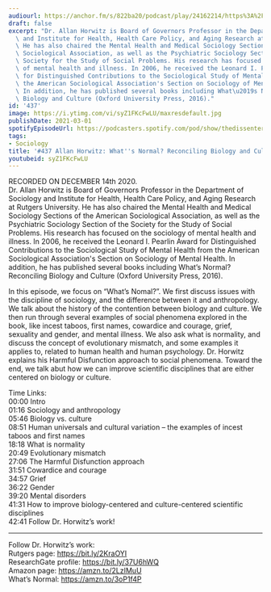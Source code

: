 ```yaml
---
audiourl: https://anchor.fm/s/822ba20/podcast/play/24162214/https%3A%2F%2Fd3ctxlq1ktw2nl.cloudfront.net%2Fstaging%2F2020-11-18%2F19327b53-a552-e9cc-2149-78b48ea35317.m4a
draft: false
excerpt: "Dr. Allan Horwitz is Board of Governors Professor in the Department of Sociology\
  \ and Institute for Health, Health Care Policy, and Aging Research at Rutgers University.\
  \ He has also chaired the Mental Health and Medical Sociology Sections of the American\
  \ Sociological Association, as well as the Psychiatric Sociology Section of the\
  \ Society for the Study of Social Problems. His research has focused on the sociology\
  \ of mental health and illness. In 2006, he received the Leonard I. Pearlin Award\
  \ for Distinguished Contributions to the Sociological Study of Mental Health from\
  \ the American Sociological Association's Section on Sociology of Mental Health.\
  \ In addition, he has published several books including What\u2019s Normal? Reconciling\
  \ Biology and Culture (Oxford University Press, 2016)."
id: '437'
image: https://i.ytimg.com/vi/syZ1FKcFwLU/maxresdefault.jpg
publishDate: 2021-03-01
spotifyEpisodeUrl: https://podcasters.spotify.com/pod/show/thedissenter/episodes/437-Allan-Horwitz-Whats-Normal--Reconciling-Biology-and-Culture-envsf6
tags:
- Sociology
title: '#437 Allan Horwitz: What''s Normal? Reconciling Biology and Culture'
youtubeid: syZ1FKcFwLU
---
```

<div class="timelinks">

RECORDED ON DECEMBER 14th 2020.  
Dr. Allan Horwitz is Board of Governors Professor in the Department of Sociology and Institute for Health, Health Care Policy, and Aging Research at Rutgers University. He has also chaired the Mental Health and Medical Sociology Sections of the American Sociological Association, as well as the Psychiatric Sociology Section of the Society for the Study of Social Problems. His research has focused on the sociology of mental health and illness. In 2006, he received the Leonard I. Pearlin Award for Distinguished Contributions to the Sociological Study of Mental Health from the American Sociological Association's Section on Sociology of Mental Health. In addition, he has published several books including What’s Normal? Reconciling Biology and Culture (Oxford University Press, 2016).

In this episode, we focus on “What’s Nomal?”. We first discuss issues with the discipline of sociology, and the difference between it and anthropology. We talk about the history of the contention between biology and culture. We then run through several examples of social phenomena explored in the book, like incest taboos, first names, cowardice and courage, grief, sexuality and gender, and mental illness. We also ask what is normality, and discuss the concept of evolutionary mismatch, and some examples it applies to, related to human health and human psychology. Dr. Horwitz explains his Harmful Disfunction approach to social phenomena. Toward the end, we talk abut how we can improve scientific disciplines that are either centered on biology or culture.

Time Links:  
<time>00:00</time> Intro  
<time>01:16</time> Sociology and anthropology  
<time>05:46</time> Biology vs. culture  
<time>08:51</time> Human universals and cultural variation – the examples of incest taboos and first names  
<time>18:18</time> What is normality  
<time>20:49</time> Evolutionary mismatch  
<time>27:06</time> The Harmful Disfunction approach  
<time>31:51</time> Cowardice and courage  
<time>34:57</time> Grief  
<time>36:22</time> Gender  
<time>39:20</time> Mental disorders  
<time>41:31</time> How to improve biology-centered and culture-centered scientific disciplines  
<time>42:41</time> Follow Dr. Horwitz’s work!

---

Follow Dr. Horwitz’s work:  
Rutgers page: https://bit.ly/2KraOYI  
ResearchGate profile: https://bit.ly/37U6hWQ  
Amazon page: https://amzn.to/2LzIMuU  
What’s Normal: https://amzn.to/3oP1f4P
</div>

